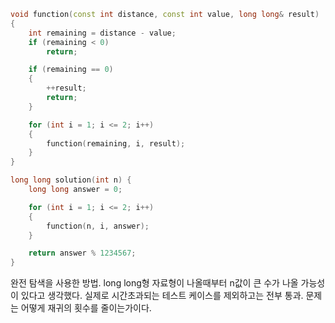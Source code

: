 ```C++
void function(const int distance, const int value, long long& result)
{
    int remaining = distance - value;
    if (remaining < 0)
        return;

    if (remaining == 0)
    {
        ++result;
        return;
    }

    for (int i = 1; i <= 2; i++)
    {
        function(remaining, i, result);
    }
}

long long solution(int n) {
    long long answer = 0;

    for (int i = 1; i <= 2; i++)
    {
        function(n, i, answer);
    }

    return answer % 1234567;
}
```
완전 탐색을 사용한 방법. long long형 자료형이 나올때부터 n값이 큰 수가 나올 가능성이 있다고 생각했다. 실제로 시간초과되는 테스트 케이스를 제외하고는 전부 통과.
문제는 어떻게 재귀의 횟수를 줄이는가이다.
